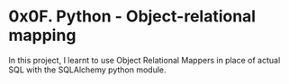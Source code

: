 # 0x0F. Python - Object-relational mapping

In this project, I learnt to use Object Relational Mappers in place of actual SQL with the SQLAlchemy python module.